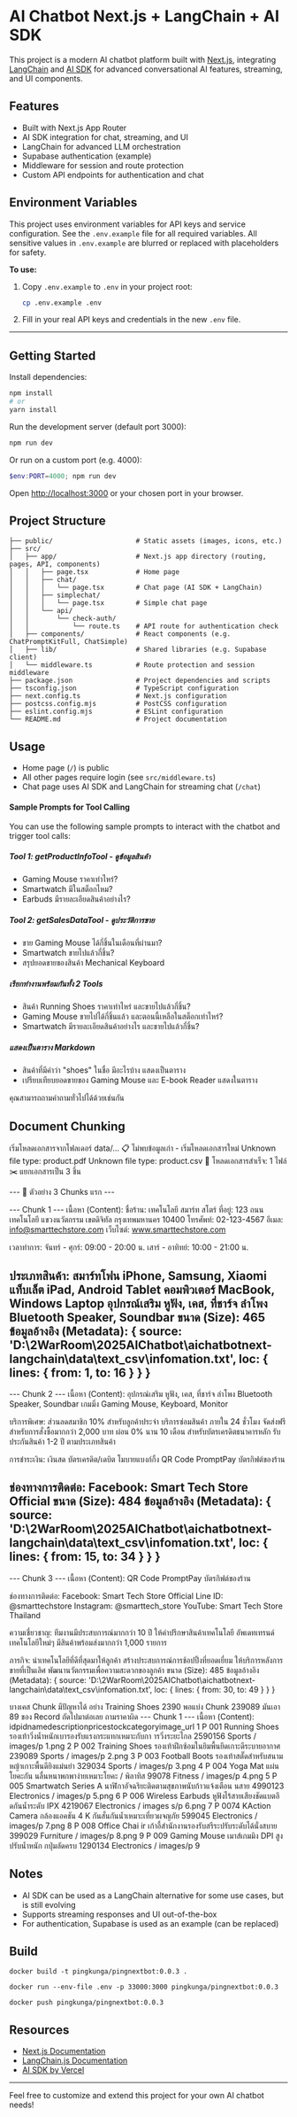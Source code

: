 
# AI Chatbot Next.js + LangChain + AI SDK

This project is a modern AI chatbot platform built with [Next.js](https://nextjs.org), integrating [LangChain](https://js.langchain.com/) and [AI SDK](https://github.com/vercel/ai) for advanced conversational AI features, streaming, and UI components.

## Features

- Built with Next.js App Router
- AI SDK integration for chat, streaming, and UI
- LangChain for advanced LLM orchestration
- Supabase authentication (example)
- Middleware for session and route protection
- Custom API endpoints for authentication and chat


## Environment Variables

This project uses environment variables for API keys and service configuration. See the `.env.example` file for all required variables. All sensitive values in `.env.example` are blurred or replaced with placeholders for safety.

**To use:**

1. Copy `.env.example` to `.env` in your project root:
	```bash
	cp .env.example .env
	```
2. Fill in your real API keys and credentials in the new `.env` file.

---
## Getting Started

Install dependencies:

```bash
npm install
# or
yarn install
```

Run the development server (default port 3000):

```bash
npm run dev
```

Or run on a custom port (e.g. 4000):

```powershell
$env:PORT=4000; npm run dev
```

Open [http://localhost:3000](http://localhost:3000) or your chosen port in your browser.

## Project Structure

```
├── public/                     # Static assets (images, icons, etc.)
├── src/
│   ├── app/                    # Next.js app directory (routing, pages, API, components)
│   │   ├── page.tsx            # Home page
│   │   ├── chat/
│   │   │   └── page.tsx        # Chat page (AI SDK + LangChain)
│   │   ├── simplechat/
│   │   │   └── page.tsx        # Simple chat page
│   │   └── api/
│   │       └── check-auth/
│   │           └── route.ts    # API route for authentication check
│   ├── components/             # React components (e.g. ChatPromptKitFull, ChatSimple)
│   ├── lib/                    # Shared libraries (e.g. Supabase client)
│   └── middleware.ts           # Route protection and session middleware
├── package.json                # Project dependencies and scripts
├── tsconfig.json               # TypeScript configuration
├── next.config.ts              # Next.js configuration
├── postcss.config.mjs          # PostCSS configuration
├── eslint.config.mjs           # ESLint configuration
└── README.md                   # Project documentation
```

## Usage
- Home page (`/`) is public
- All other pages require login (see `src/middleware.ts`)
- Chat page uses AI SDK and LangChain for streaming chat (`/chat`)

#### Sample Prompts for Tool Calling

You can use the following sample prompts to interact with the chatbot and trigger tool calls:

##### Tool 1: getProductInfoTool - ดูข้อมูลสินค้า
- Gaming Mouse ราคาเท่าไหร่?
- Smartwatch มีในสต็อกไหม?
- Earbuds มีรายละเอียดสินค้าอย่างไร?

##### Tool 2: getSalesDataTool - ดูประวัติการขาย
- ขาย Gaming Mouse ได้กี่ชิ้นในเดือนที่ผ่านมา?
- Smartwatch ขายไปแล้วกี่ชิ้น?
- สรุปยอดขายของสินค้า Mechanical Keyboard

##### เรียกทำงานพร้อมกันทั้ง 2 Tools
- สินค้า Running Shoes ราคาเท่าไหร่ และขายไปแล้วกี่ชิ้น?
- Gaming Mouse ขายไปได้กี่ชิ้นแล้ว และตอนนี้เหลือในสต็อกเท่าไหร่?
- Smartwatch มีรายละเอียดสินค้าอย่างไร และขายไปแล้วกี่ชิ้น?

##### แสดงเป็นตาราง Markdown
- สินค้าที่มีคำว่า "shoes" ในชื่อ มีอะไรบ้าง แสดงเป็นตาราง
- เปรียบเทียบยอดขายของ Gaming Mouse และ E-book Reader แสดงในตาราง

คุณสามารถถามคำถามทั่วไปได้ด้วยเช่นกัน


## Document Chunking

 เริ่มโหลดเอกสารจากโฟลเดอร์ data/...
📋 ไม่พบข้อมูลเก่า - เริ่มโหลดเอกสารใหม่
Unknown file type: product.pdf
Unknown file type: product.csv
📄 โหลดเอกสารสำเร็จ: 1 ไฟล์
✂️ แยกเอกสารเป็น 3 ชิ้น

--- 🧐 ตัวอย่าง 3 Chunks แรก ---

--- Chunk 1 ---
เนื้อหา (Content): ชื่อร้าน: เทคโนโลยี สมาร์ท สโตร์
ที่อยู่: 123 ถนนเทคโนโลยี แขวงนวัตกรรม เขตดิจิทัล กรุงเทพมหานคร 10400
โทรศัพท์: 02-123-4567
อีเมล: info@smarttechstore.com
เว็บไซต์: www.smarttechstore.com

เวลาทำการ:
จันทร์ - ศุกร์: 09:00 - 20:00 น.
เสาร์ - อาทิทย์: 10:00 - 21:00 น.

ประเภทสินค้า:
สมาร์ทโฟน iPhone, Samsung, Xiaomi
แท็บเล็ต iPad, Android Tablet
คอมพิวเตอร์ MacBook, Windows Laptop
อุปกรณ์เสริม หูฟัง, เคส, ที่ชาร์จ
ลำโพง Bluetooth Speaker, Soundbar
ขนาด (Size): 465
ข้อมูลอ้างอิง (Metadata): {
  source: 'D:\\2WarRoom\\2025AIChatbot\\aichatbotnext-langchain\\data\\text_csv\\infomation.txt',
  loc: { lines: { from: 1, to: 16 } }
}
---------------------


--- Chunk 2 ---
เนื้อหา (Content): อุปกรณ์เสริม หูฟัง, เคส, ที่ชาร์จ
ลำโพง Bluetooth Speaker, Soundbar
เกมมิ่ง Gaming Mouse, Keyboard, Monitor

บริการพิเศษ:
ส่วนลดสมาชิก 10% สำหรับลูกค้าประจำ
บริการซ่อมสินค้า ภายใน 24 ชั่วโมง
จัดส่งฟรี สำหรับการสั่งซื้อมากกว่า 2,000 บาท
ผ่อน 0% นาน 10 เดือน สำหรับบัตรเครดิตธนาคารหลัก
รับประกันสินค้า 1-2 ปี ตามประเภทสินค้า

การชำระเงิน:
เงินสด
บัตรเครดิต/เดบิต
โมบายแบงก์กิ้ง
QR Code PromptPay
บัตรกิฟต์ของร้าน

ช่องทางการติดต่อ:
Facebook: Smart Tech Store Official
ขนาด (Size): 484
ข้อมูลอ้างอิง (Metadata): {
  source: 'D:\\2WarRoom\\2025AIChatbot\\aichatbotnext-langchain\\data\\text_csv\\infomation.txt',
  loc: { lines: { from: 15, to: 34 } }
}
---------------------


--- Chunk 3 ---
เนื้อหา (Content): QR Code PromptPay
บัตรกิฟต์ของร้าน

ช่องทางการติดต่อ:
Facebook: Smart Tech Store Official
Line ID: @smarttechstore
Instagram: @smarttech_store
YouTube: Smart Tech Store Thailand

ความเชี่ยวชาญ:
ทีมงานมีประสบการณ์มากกว่า 10 ปี
ให้คำปรึกษาสินค้าเทคโนโลยี
อัพเดทเทรนด์เทคโนโลยีใหม่ๆ
มีสินค้าพร้อมส่งมากกว่า 1,000 รายการ

ภารกิจ:
นำเทคโนโลยีที่ดีที่สุดมาให้ลูกค้า
สร้างประสบการณ์การช้อปปิ้งที่ยอดเยี่ยม
ให้บริการหลังการขายที่เป็นเลิศ
พัฒนานวัตกรรมเพื่อความสะดวกของลูกค้า
ขนาด (Size): 485
ข้อมูลอ้างอิง (Metadata): {
  source: 'D:\\2WarRoom\\2025AIChatbot\\aichatbotnext-langchain\\data\\text_csv\\infomation.txt',
  loc: { lines: { from: 30, to: 49 } }
}

บางเคส Chunk มีปัญหาได้ อย่าง Training Shoes 2390 พอแบ่ง Chunk 239089 มันเอา 89 ของ Record ถัดไปมาต่อเลย ถามราคาผิด
--- Chunk 1 ---
เนื้อหา (Content): idpidnamedescriptionpricestockcategoryimage_url 1 P 001 Running Shoes รองเท้าวิ่งนํ้าหนักเบารองรับแรงกระแทกเหมาะกับกา         ารวิ่งระยะไกล 2590156 Sports / images/p 1.png 2 P 002 Training Shoes รองเท้าฝึกซ้อมในยิมพื้นยึดเกาะดีระบายอากาศ 239089 Sports / images/p           2.png 3 P 003 Football Boots รองเท้าสตั๊ดสําหรับสนามหญ้าเกาะพื้นดียิงแม่นยํา 329034 Sports / images/p 3.png 4 P 004 Yoga Mat แผ่นโยคะกัน             นลื่นหนาพกพาง่ายเหมาะโยคะ / พิลาทิส 99078 Fitness / images/p 4.png 5 P 005 Smartwatch Series A นาฬิกาอัจฉริยะติดตามสุขภาพนับก้าวแจ้งเตือน             นสาย 4990123 Electronics / images/p 5.png 6 P 006 Wireless Earbuds หูฟังไร้สายเสียงชัดแบตอึดกันนํ้าระดับ IPX 4219067 Electronics / images         s/p 6.png 7 P 0074 KAction Camera กล้องแอคชัน 4 K กันสั่นกันนํ้าเหมาะเที่ยวผจญภัย 599045 Electronics / images/p 7.png 8 P 008 Office Chai          ir เก้าอี้สํานักงานรองรับสรีระปรับระดับได้นั่งสบาย 399029 Furniture / images/p 8.png 9 P 009 Gaming Mouse เมาส์เกมมิง DPI สูงปรับนํ้าหนัก                  กปุ่มลัดครบ 1290134 Electronics / images/p 9

## Notes

- AI SDK can be used as a LangChain alternative for some use cases, but is still evolving
- Supports streaming responses and UI out-of-the-box
- For authentication, Supabase is used as an example (can be replaced)

## Build

```
docker build -t pingkunga/pingnextbot:0.0.3 .  

docker run --env-file .env -p 33000:3000 pingkunga/pingnextbot:0.0.3

docker push pingkunga/pingnextbot:0.0.3    
```


## Resources

- [Next.js Documentation](https://nextjs.org/docs)
- [LangChain.js Documentation](https://js.langchain.com/docs/)
- [AI SDK by Vercel](https://github.com/vercel/ai)

---

Feel free to customize and extend this project for your own AI chatbot needs!